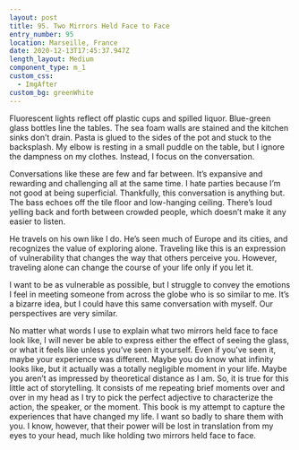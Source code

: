 ```yaml
---
layout: post
title: 95. Two Mirrors Held Face to Face
entry_number: 95
location: Marseille, France
date: 2020-12-13T17:45:37.947Z
length_layout: Medium
component_type: m_1
custom_css:
  - ImgAfter
custom_bg: greenWhite
---
```

Fluorescent lights reflect off plastic cups and spilled liquor. Blue-green glass bottles line the tables. The sea foam walls are stained and the kitchen sinks don’t drain. Pasta is glued to the sides of the pot and stuck to the backsplash.
My elbow is resting in a small puddle on the table, but I ignore the dampness on my clothes. Instead, I focus on the conversation.

Conversations like these are few and far between. It’s expansive and rewarding and challenging all at the same time. I hate parties because I’m not good at being superficial. Thankfully, this conversation is anything but. The bass echoes off the tile floor and low-hanging ceiling. There’s loud yelling back and forth between crowded people, which doesn’t make it any easier to listen.

He travels on his own like I do. He’s seen much of Europe and its cities, and recognizes the value of exploring alone. Traveling like this is an expression of vulnerability that changes the way that others perceive you. However, traveling alone can change the course of your life only if you let it.

I want to be as vulnerable as possible, but I struggle to convey the emotions I feel in meeting someone from across the globe who is so similar to me. It’s a bizarre idea, but I could have this same conversation with myself. Our perspectives are very similar.

No matter what words I use to explain what two mirrors held face to face look like, I will never be able to express either the effect of seeing the glass, or what it feels like unless you’ve seen it yourself. Even if you’ve seen it, maybe your experience was different. Maybe you do know what infinity looks like, but it actually was a totally negligible moment in your life. Maybe you aren’t as impressed by theoretical distance as I am. So, it is true for this little act of storytelling. It consists of me repeating brief moments over and over in my head as I try to pick the perfect adjective to characterize the action, the speaker, or the moment. This book is my attempt to capture the experiences that have changed my life. I want so badly to share them with you. I know, however, that their power will be lost in translation from my eyes to your head, much like holding two mirrors held face to face.